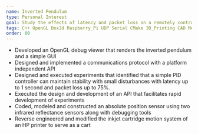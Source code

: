 ```yaml
---
name: Inverted Pendulum
type: Personal Interest
goal: Study the effects of latency and packet loss on a remotely controlled inverted pendulum.
tags: C++ OpenGL Box2d Raspberry_Pi UDP Serial CMake 3D_Printing CAD Mechatronics Electronics_Reverse_Engineering Software_Engineering
order: 00
---
```


- Developed an OpenGL debug viewer that renders the inverted pendulum and a simple GUI
- Designed and implemented a communications protocol with a platform independent API
- Designed and executed experiments that identified that a simple PID controller can maintain stability with small disturbances with latency up to 1 second and packet loss up to 75%.
- Executed the design and development of an API that facilitates rapid development of experiments
- Coded, modeled and constructed an absolute position sensor using two infrared reflectance sensors along with debugging tools
- Reverse engineered and modified the inkjet cartridge motion system of an HP printer to serve as a cart